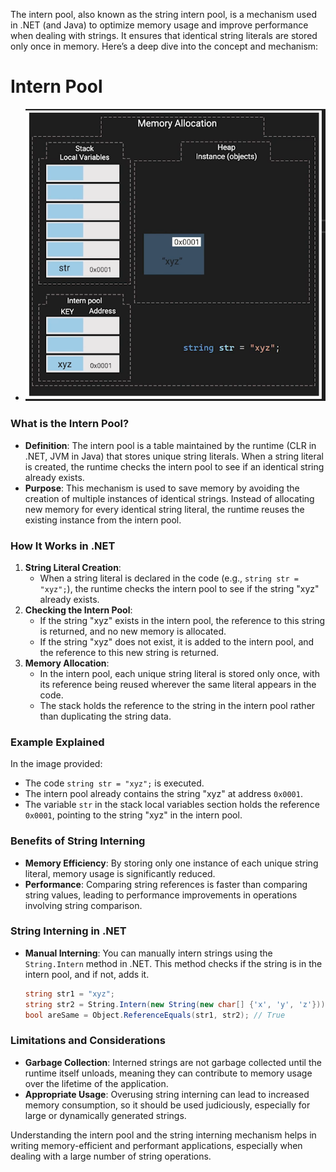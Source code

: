 The intern pool, also known as the string intern pool, is a mechanism used in .NET (and Java) to optimize memory usage and improve performance when dealing with strings. It ensures that identical string literals are stored only once in memory. Here’s a deep dive into the concept and mechanism:
# Intern Pool

- ![Intern Pool](./string_intern_pool.png)

### What is the Intern Pool?
- **Definition**: The intern pool is a table maintained by the runtime (CLR in .NET, JVM in Java) that stores unique string literals. When a string literal is created, the runtime checks the intern pool to see if an identical string already exists.
- **Purpose**: This mechanism is used to save memory by avoiding the creation of multiple instances of identical strings. Instead of allocating new memory for every identical string literal, the runtime reuses the existing instance from the intern pool.

### How It Works in .NET
1. **String Literal Creation**:
    - When a string literal is declared in the code (e.g., `string str = "xyz";`), the runtime checks the intern pool to see if the string "xyz" already exists.
2. **Checking the Intern Pool**:
    - If the string "xyz" exists in the intern pool, the reference to this string is returned, and no new memory is allocated.
    - If the string "xyz" does not exist, it is added to the intern pool, and the reference to this new string is returned.
3. **Memory Allocation**:
    - In the intern pool, each unique string literal is stored only once, with its reference being reused wherever the same literal appears in the code.
    - The stack holds the reference to the string in the intern pool rather than duplicating the string data.

### Example Explained
In the image provided:
- The code `string str = "xyz";` is executed.
- The intern pool already contains the string "xyz" at address `0x0001`.
- The variable `str` in the stack local variables section holds the reference `0x0001`, pointing to the string "xyz" in the intern pool.

### Benefits of String Interning
- **Memory Efficiency**: By storing only one instance of each unique string literal, memory usage is significantly reduced.
- **Performance**: Comparing string references is faster than comparing string values, leading to performance improvements in operations involving string comparison.

### String Interning in .NET
- **Manual Interning**: You can manually intern strings using the `String.Intern` method in .NET. This method checks if the string is in the intern pool, and if not, adds it.
  ```csharp
  string str1 = "xyz";
  string str2 = String.Intern(new String(new char[] {'x', 'y', 'z'}));
  bool areSame = Object.ReferenceEquals(str1, str2); // True
  ```

### Limitations and Considerations
- **Garbage Collection**: Interned strings are not garbage collected until the runtime itself unloads, meaning they can contribute to memory usage over the lifetime of the application.
- **Appropriate Usage**: Overusing string interning can lead to increased memory consumption, so it should be used judiciously, especially for large or dynamically generated strings.

Understanding the intern pool and the string interning mechanism helps in writing memory-efficient and performant applications, especially when dealing with a large number of string operations.
